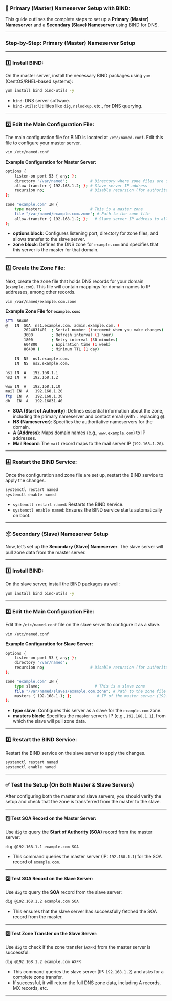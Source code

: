 ### **👑 Primary (Master) Nameserver Setup with BIND:**

This guide outlines the complete steps to set up a **Primary (Master) Nameserver** and a **Secondary (Slave) Nameserver** using BIND for DNS.

---

### **Step-by-Step: Primary (Master) Nameserver Setup**

---

### **1️⃣ Install BIND:**

On the master server, install the necessary BIND packages using `yum` (CentOS/RHEL-based systems):

```bash
yum install bind bind-utils -y
```

- `bind`: DNS server software.
- `bind-utils`: Utilities like `dig`, `nslookup`, etc., for DNS querying.

---

### **2️⃣ Edit the Main Configuration File:**

The main configuration file for BIND is located at `/etc/named.conf`. Edit this file to configure your master server.

```bash
vim /etc/named.conf
```

**Example Configuration for Master Server:**

```bash
options {
    listen-on port 53 { any; };
    directory "/var/named";          # Directory where zone files are stored
    allow-transfer { 192.168.1.2; }; # Slave server IP address
    recursion no;                    # Disable recursion (for authoritative DNS)
};

zone "example.com" IN {
    type master;                     # This is a master zone
    file "/var/named/example.com.zone"; # Path to the zone file
    allow-transfer { 192.168.1.2; };   # Slave server IP address to allow zone transfers
};
```

- **options block**: Configures listening port, directory for zone files, and allows transfer to the slave server.
- **zone block**: Defines the DNS zone for `example.com` and specifies that this server is the master for that domain.

---

### **3️⃣ Create the Zone File:**

Next, create the zone file that holds DNS records for your domain (`example.com`). This file will contain mappings for domain names to IP addresses, among other records.

```bash
vim /var/named/example.com.zone
```

**Example Zone File for `example.com`:**

```bash
$TTL 86400
@   IN  SOA  ns1.example.com. admin.example.com. (
        2024031401  ; Serial number (increment when you make changes)
        3600        ; Refresh interval (1 hour)
        1800        ; Retry interval (30 minutes)
        604800      ; Expiration time (1 week)
        86400 )     ; Minimum TTL (1 day)

    IN  NS  ns1.example.com.
    IN  NS  ns2.example.com.

ns1 IN  A   192.168.1.1
ns2 IN  A   192.168.1.2

www IN  A   192.168.1.10
mail IN  A   192.168.1.20
ftp  IN  A   192.168.1.30
db   IN  A   192.16831.40
```

- **SOA (Start of Authority)**: Defines essential information about the zone, including the primary nameserver and contact email (with `.` replacing `@`).
- **NS (Nameserver)**: Specifies the authoritative nameservers for the domain.
- **A (Address)**: Maps domain names (e.g., `www.example.com`) to IP addresses.
- **Mail Record**: The `mail` record maps to the mail server IP (`192.168.1.20`).

---

### **4️⃣ Restart the BIND Service:**

Once the configuration and zone file are set up, restart the BIND service to apply the changes.

```bash
systemctl restart named
systemctl enable named
```

- `systemctl restart named`: Restarts the BIND service.
- `systemctl enable named`: Ensures the BIND service starts automatically on boot.

---

### **📦 Secondary (Slave) Nameserver Setup**

Now, let’s set up the **Secondary (Slave) Nameserver**. The slave server will pull zone data from the master server.

---

### **1️⃣ Install BIND:**

On the slave server, install the BIND packages as well:

```bash
yum install bind bind-utils -y
```

---

### **2️⃣ Edit the Main Configuration File:**

Edit the `/etc/named.conf` file on the slave server to configure it as a slave.

```bash
vim /etc/named.conf
```

**Example Configuration for Slave Server:**

```bash
options {
    listen-on port 53 { any; };
    directory "/var/named";
    recursion no;                    # Disable recursion (for authoritative DNS)
};

zone "example.com" IN {
    type slave;                        # This is a slave zone
    file "/var/named/slaves/example.com.zone"; # Path to the zone file
    masters { 192.168.1.1; };           # IP of the master server (192.168.1.1)
};
```

- **type slave**: Configures this server as a slave for the `example.com` zone.
- **masters block**: Specifies the master server’s IP (e.g., `192.168.1.1`), from which the slave will pull zone data.

---

### **3️⃣ Restart the BIND Service:**

Restart the BIND service on the slave server to apply the changes.

```bash
systemctl restart named
systemctl enable named
```

---

### **✅ Test the Setup (On Both Master & Slave Servers)**

After configuring both the master and slave servers, you should verify the setup and check that the zone is transferred from the master to the slave.

---

#### **1️⃣ Test SOA Record on the Master Server:**

Use `dig` to query the **Start of Authority (SOA)** record from the master server:

```bash
dig @192.168.1.1 example.com SOA
```

- This command queries the master server (IP: `192.168.1.1`) for the SOA record of `example.com`.

---

#### **2️⃣ Test SOA Record on the Slave Server:**

Use `dig` to query the **SOA** record from the slave server:

```bash
dig @192.168.1.2 example.com SOA
```

- This ensures that the slave server has successfully fetched the SOA record from the master.

---

#### **3️⃣ Test Zone Transfer on the Slave Server:**

Use `dig` to check if the zone transfer (`AXFR`) from the master server is successful:

```bash
dig @192.168.1.2 example.com AXFR
```

- This command queries the slave server (IP: `192.168.1.2`) and asks for a complete zone transfer.
- If successful, it will return the full DNS zone data, including A records, MX records, etc.

---


